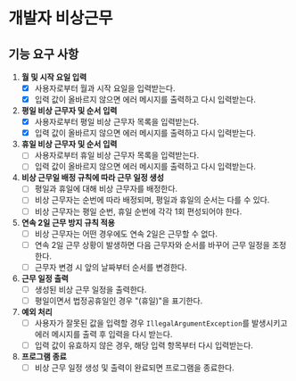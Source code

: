 # 개발자 비상근무
## 기능 요구 사항
1. **월 및 시작 요일 입력**
    - [X] 사용자로부터 월과 시작 요일을 입력받는다.
    - [X] 입력 값이 올바르지 않으면 에러 메시지를 출력하고 다시 입력받는다.

2. **평일 비상 근무자 및 순서 입력**
    - [X] 사용자로부터 평일 비상 근무자 목록을 입력받는다.
    - [X] 입력 값이 올바르지 않으면 에러 메시지를 출력하고 다시 입력받는다.

3. **휴일 비상 근무자 및 순서 입력**
    - [ ] 사용자로부터 휴일 비상 근무자 목록을 입력받는다.
    - [ ] 입력 값이 올바르지 않으면 에러 메시지를 출력하고 다시 입력받는다.

4. **비상 근무일 배정 규칙에 따라 근무 일정 생성**
    - [ ] 평일과 휴일에 대해 비상 근무자를 배정한다.
    - [ ] 비상 근무자는 순번에 따라 배정되며, 평일과 휴일의 순서는 다를 수 있다.
    - [ ] 비상 근무자는 평일 순번, 휴일 순번에 각각 1회 편성되어야 한다.

5. **연속 2일 근무 방지 규칙 적용**
    - [ ] 비상 근무자는 어떤 경우에도 연속 2일은 근무할 수 없다.
    - [ ] 연속 2일 근무 상황이 발생하면 다음 근무자와 순서를 바꾸어 근무 일정을 조정한다.
    - [ ] 근무자 변경 시 앞의 날짜부터 순서를 변경한다.

6. **근무 일정 출력**
    - [ ] 생성된 비상 근무 일정을 출력한다.
    - [ ] 평일이면서 법정공휴일인 경우 "(휴일)"을 표기한다.

7. **예외 처리**
    - [ ] 사용자가 잘못된 값을 입력할 경우 `IllegalArgumentException`를 발생시키고 에러 메시지를 출력 후 입력을 다시 받는다.
    - [ ] 입력 값이 유효하지 않은 경우, 해당 입력 항목부터 다시 입력받는다.

8. **프로그램 종료**
    - [ ] 비상 근무 일정 생성 및 출력이 완료되면 프로그램을 종료한다.
